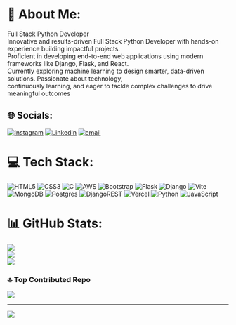 # 💫 About Me:
 Full Stack Python Developer<br> Innovative and results-driven Full Stack Python Developer with hands-on experience building impactful projects.<br> Proficient in developing end-to-end web applications using modern frameworks like Django, Flask, and React.<br> Currently exploring machine learning to design smarter, data-driven solutions. Passionate about technology,<br> continuously learning, and eager to tackle complex challenges to drive meaningful outcomes


## 🌐 Socials:
[![Instagram](https://img.shields.io/badge/Instagram-%23E4405F.svg?logo=Instagram&logoColor=white)](https://instagram.com/https://www.instagram.com/_.adityasrivastava/?igsh=MTM0NDE1a213aWJnYw%3D%3D#) [![LinkedIn](https://img.shields.io/badge/LinkedIn-%230077B5.svg?logo=linkedin&logoColor=white)](https://linkedin.com/in/https://www.linkedin.com/in/aditya-srivastava-7544a4233/) [![email](https://img.shields.io/badge/Email-D14836?logo=gmail&logoColor=white)](mailto:adityasri277@gmail.com) 

# 💻 Tech Stack:
![HTML5](https://img.shields.io/badge/html5-%23E34F26.svg?style=for-the-badge&logo=html5&logoColor=white) ![CSS3](https://img.shields.io/badge/css3-%231572B6.svg?style=for-the-badge&logo=css3&logoColor=white) ![C](https://img.shields.io/badge/c-%2300599C.svg?style=for-the-badge&logo=c&logoColor=white) ![AWS](https://img.shields.io/badge/AWS-%23FF9900.svg?style=for-the-badge&logo=amazon-aws&logoColor=white) ![Bootstrap](https://img.shields.io/badge/bootstrap-%238511FA.svg?style=for-the-badge&logo=bootstrap&logoColor=white) ![Flask](https://img.shields.io/badge/flask-%23000.svg?style=for-the-badge&logo=flask&logoColor=white) ![Django](https://img.shields.io/badge/django-%23092E20.svg?style=for-the-badge&logo=django&logoColor=white) ![Vite](https://img.shields.io/badge/vite-%23646CFF.svg?style=for-the-badge&logo=vite&logoColor=white) ![MongoDB](https://img.shields.io/badge/MongoDB-%234ea94b.svg?style=for-the-badge&logo=mongodb&logoColor=white) ![Postgres](https://img.shields.io/badge/postgres-%23316192.svg?style=for-the-badge&logo=postgresql&logoColor=white) ![DjangoREST](https://img.shields.io/badge/DJANGO-REST-ff1709?style=for-the-badge&logo=django&logoColor=white&color=ff1709&labelColor=gray) ![Vercel](https://img.shields.io/badge/vercel-%23000000.svg?style=for-the-badge&logo=vercel&logoColor=white) ![Python](https://img.shields.io/badge/python-3670A0?style=for-the-badge&logo=python&logoColor=ffdd54) ![JavaScript](https://img.shields.io/badge/javascript-%23323330.svg?style=for-the-badge&logo=javascript&logoColor=%23F7DF1E)
# 📊 GitHub Stats:
![](https://github-readme-stats.vercel.app/api?username=AdityaSrivastava20&theme=dark&hide_border=false&include_all_commits=false&count_private=false)<br/>
![](https://nirzak-streak-stats.vercel.app/?user=AdityaSrivastava20&theme=dark&hide_border=false)<br/>
![](https://github-readme-stats.vercel.app/api/top-langs/?username=AdityaSrivastava20&theme=dark&hide_border=false&include_all_commits=false&count_private=false&layout=compact)

### 🔝 Top Contributed Repo
![](https://github-contributor-stats.vercel.app/api?username=AdityaSrivastava20&limit=5&theme=dark&combine_all_yearly_contributions=true)

---
[![](https://visitcount.itsvg.in/api?id=AdityaSrivastava20&icon=0&color=0)](https://visitcount.itsvg.in)

<!-- Proudly created with GPRM ( https://gprm.itsvg.in ) -->
